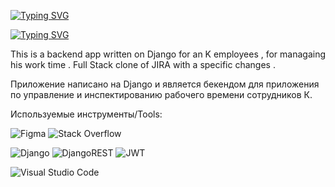 [![Typing SVG](https://readme-typing-svg.demolab.com?font=Fira+Code&pause=1000&color=22F775&random=true&width=435&lines=Backend+for+a+JIRA+clone+application)](https://git.io/typing-svg)

[![Typing SVG](https://readme-typing-svg.demolab.com?font=Fira+Code&pause=1000&color=85F78F&random=true&width=435&lines=%D0%91%D1%8D%D0%BA%D0%B5%D0%BD%D0%B4+%D0%B4%D0%BB%D1%8F+%D0%BA%D0%BB%D0%BE%D0%BD%D0%B0+JIRA)](https://git.io/typing-svg)

This is a backend app written on Django for an K employees , for managaing his work time .
Full Stack clone of JIRA with a specific changes . 

 Приложение написано  на Django и является бекендом для приложения по управление и инспектированию  рабочего времени сотрудников К.

 Используемые инструменты/Tools:
 
![Figma](https://img.shields.io/badge/figma-%23F24E1E.svg?style=for-the-badge&logo=figma&logoColor=white)   ![Stack Overflow](https://img.shields.io/badge/-Stackoverflow-FE7A16?style=for-the-badge&logo=stack-overflow&logoColor=white)

![Django](https://img.shields.io/badge/django-%23092E20.svg?style=for-the-badge&logo=django&logoColor=white) ![DjangoREST](https://img.shields.io/badge/DJANGO-REST-ff1709?style=for-the-badge&logo=django&logoColor=white&color=ff1709&labelColor=gray) ![JWT](https://img.shields.io/badge/JWT-black?style=for-the-badge&logo=JSON%20web%20tokens) 


![Visual Studio Code](https://img.shields.io/badge/Visual%20Studio%20Code-0078d7.svg?style=for-the-badge&logo=visual-studio-code&logoColor=white)


